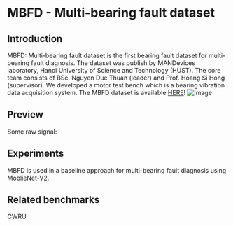 # MBFD - Multi-bearing fault dataset

## Introduction
MBFD: Multi-bearing fault dataset is the first bearing fault dataset for multi-bearing fault diagnosis. The dataset was publish by MANDevices laboratory, Hanoi University of Science and Technology (HUST). The core team consists of BSc. Nguyen Duc Thuan (leader) and Prof. Hoang Si Hong (supervisor). We developed a motor test bench which is a bearing vibration data acquisition system. The MBFD dataset is available [HERE](https://drive.google.com/drive/folders/1eoh2Z4IfsHi5xWlar5qeE3XTlcoVhsmq?usp=sharing)! 
![image](img/testbench.JPG)

## Preview
Some raw signal:

## Experiments
MBFD is used in a baseline approach for multi-bearing fault diagnosis using MoblieNet-V2.

## Related benchmarks
CWRU

